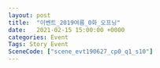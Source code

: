 ```yaml
---
layout: post
title:  "이벤트_2019여름_0화_오프닝"
date:   2021-02-15 15:00:00 +0000
categories: Event
Tags: Story Event
SceneCode: ["scene_evt190627_cp0_q1_s10"]
---
```

